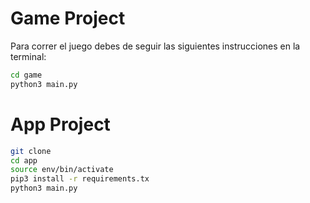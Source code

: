 # Game Project

Para correr el juego debes de seguir las siguientes instrucciones en la terminal:

```sh
cd game
python3 main.py
```

# App Project

```sh
git clone
cd app
source env/bin/activate
pip3 install -r requirements.tx
python3 main.py
```
